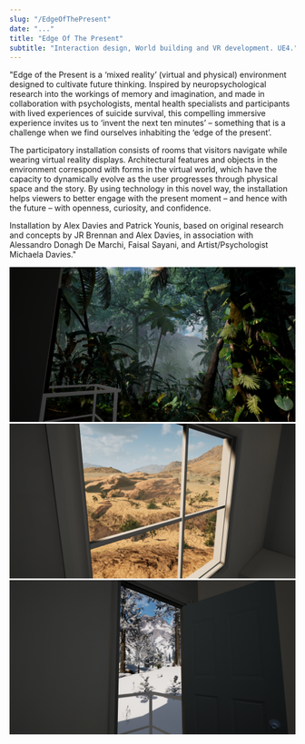 ```yaml
---
slug: "/EdgeOfThePresent"
date: "..."
title: "Edge Of The Present"
subtitle: "Interaction design, World building and VR development. UE4."
---
```

<!---
slug: must match link: URL in .Work.js
-->

<p> "Edge of the Present is a ‘mixed reality’ (virtual and physical) environment designed to cultivate future thinking. Inspired by neuropsychological research into the workings of memory and imagination, and made in collaboration with psychologists, mental health specialists and participants with lived experiences of suicide survival, this compelling immersive experience invites us to ‘invent the next ten minutes’ – something that is a challenge when we find ourselves inhabiting the ‘edge of the present’.

The participatory installation consists of rooms that visitors navigate while wearing virtual reality displays. Architectural features and objects in the environment correspond with forms in the virtual world, which have the capacity to dynamically evolve as the user progresses through physical space and the story. By using technology in this novel way, the installation helps viewers to better engage with the present moment – and hence with the future – with openness, curiosity, and confidence.

Installation by Alex Davies and Patrick Younis, based on original research and concepts by JR Brennan and Alex Davies, in association with Alessandro Donagh De Marchi, Faisal Sayani, and Artist/Psychologist Michaela Davies."
</p>
<img src='../images/media/_Art/EdgeOfThePresent/Copy of HighresScreenshot00023.png'>


<img src='../images/media/_Art/EdgeOfThePresent/Copy of HighresScreenshot00029.png'>

<img src='../images/media/_Art/EdgeOfThePresent/Copy of HighresScreenshot00031.png'>
